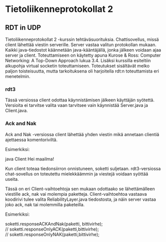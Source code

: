 # Tietoliikenneprotokollat 2
## RDT in UDP

Tietoliikenneprotokollat 2 -kurssin tehtäväsuorituksia. Chattisovellus, missä client lähettää viestin serverille. Server vastaa valitun protokollan mukaan. Kaikki java-tiedostot käännetään java-kääntäjällä, jonka jälkeen voidaan ajaa server ja client. Toteuttamiseen on käytetty apuna Kurose & Ross: Computer Networking: A Top-Down Approach lukua 3.4. Lisäksi kurssilla esiteltiin alkupohja virtual socketin toteuttamiseen. Toteutukset sisältävät melko paljon toisteisuutta, mutta tarkoituksena oli harjoitella rdt:n toteuttamista eri menetelmin.

### rdt3

Tässä versiossa client odottaa käynnistämisen jälkeen käyttäjän syötettä. Versioita ei tarvitse valita vaan tarvitsee vain käynnistää Server.java ja Client.java.

### Ack and Nak

Ack and Nak -versiossa client lähettää yhden viestin mikä annetaan clientiä ajettaessa komentoriviltä.

Esimerkiksi:

java Client Hei maailma!

Kun client toteaa tiedonsiirron onnistuneen, soketti suljetaan. rdt3-versiossa chat-sovellus on toteutettu mielekkäämmin ja viestejä voidaan syöttää useita.

Tässä on eri Client-vaihtoehtoja sen mukaan odottaako se lähettämälleen viestille ack, nak vai molempia paketteja. Client-vaihtoehtoa vastaava koodirivi tulee valita ReliabilityLayer.java tiedostosta, ja näin server vastaa joko ack, nak tai molemmilla paketeilla.

Esimerkiksi:

soketti.responseACKAndNak(paketti, bittivirhe);  
// soketti.responseOnlyACK(paketti,bittivirhe);  
// soketti.responseOnlyNAK(paketti,bittivirhe);
